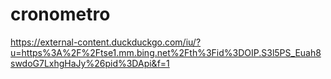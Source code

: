 # cronometro


https://external-content.duckduckgo.com/iu/?u=https%3A%2F%2Ftse1.mm.bing.net%2Fth%3Fid%3DOIP.S3l5PS_Euah8swdoG7LxhgHaJy%26pid%3DApi&f=1

